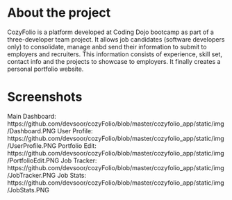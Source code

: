 <h1>About the project</h1>
CozyFolio is a platform developed at Coding Dojo bootcamp as part of a three-developer team project. It allows job candidates (software developers only) to consolidate, manage anbd send their information  to submit to employers and recruiters. This information consists of experience, skill set, contact info and the projects to showcase to employers. It finally creates a personal portfolio website.
<h1>Screenshots</h1>
Main Dashboard: https://github.com/devsoor/cozyFolio/blob/master/cozyfolio_app/static/img/Dashboard.PNG
User Profile: https://github.com/devsoor/cozyFolio/blob/master/cozyfolio_app/static/img/UserProfile.PNG
Portfolio Edit: https://github.com/devsoor/cozyFolio/blob/master/cozyfolio_app/static/img/PortfolioEdit.PNG
Job Tracker: https://github.com/devsoor/cozyFolio/blob/master/cozyfolio_app/static/img/JobTracker.PNG
Job Stats: https://github.com/devsoor/cozyFolio/blob/master/cozyfolio_app/static/img/JobStats.PNG
